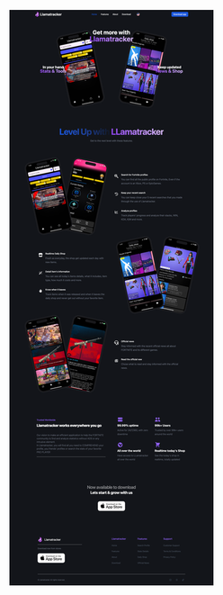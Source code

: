 ![Bencod WebPage](https://github.com/benvalencia/llamatracker_page/blob/develop/public/img/screens/web/webpage-screen.png?raw=true)
